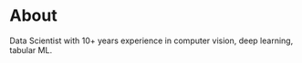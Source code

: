 # About

Data Scientist with 10+ years experience in computer vision, deep learning, tabular ML.



